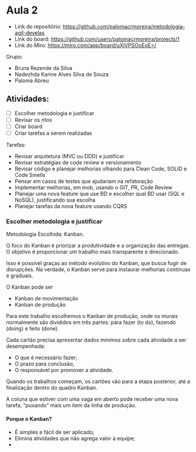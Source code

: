 # Aula 2
- Link do repositório: https://github.com/palomacrmoreira/metodologia-agil-develas
- Link do board: https://github.com/users/palomacrmoreira/projects/1
- Link do Miro: https://miro.com/app/board/uXjVPSOoEoE=/

Grupo:
- Bruna Rezende da Silva
- Nadezhda Karine Alves Silva de Souza
- Paloma Abreu

## Atividades:
- [ ] Escolher metodologia e justificar
- [ ] Revisar os ritos
- [ ] Criar board
- [ ] Criar tarefas a serem realizadas
  
Tarefas:
- Revisar arquitetura (MVC ou DDD) e justificar
- Revisar estratégias de code review e versionamento
- Revisar código e planejar melhorias olhando para Clean Code, SOLID e Code Smells
- Pensar em casos de testes que ajudariam na refatoração
- Implementar melhorias, em mob, usando o GIT, PR, Code Review
- Planejar uma nova feature que use BD e escolher qual BD usar (SQL e NoSQL), justificando sua escolha 
- Planejar tarefas da nova feature usando CQRS

### Escolher metodologia e justificar
Metodologia Escolhida: Kanban.

O foco do Kanban é priorizar a produtividade e a organização das entregas. O objetivo é proporcionar um trabalho mais transparente e direcionado.

Isso é possível graças ao método evolutivo do Kanban, que busca fugir de disrupções. Na verdade, o Kanban serve para instaurar melhorias contínuas e graduais.

O Kanban pode ser 
- Kanban de movimentação
- Kanban de produção

Para este trabalho escolhemos o Kanban de produção, onde os murais normalmente são divididos em três partes: para fazer (to do), fazendo (doing) e feito (done).

Cada cartão precisa apresentar dados mínimos sobre cada atividade a ser desempenhada:
- O que é necessário fazer;
- O prazo para conclusão,
- O responsável por promover a atividade.

Quando os trabalhos começam, os cartões vão para a etapa posterior, até a finalização dentro do quadro Kanban.

A coluna que estiver com uma vaga em aberto pode receber uma nova tarefa, “puxando” mais um item da linha de produção. 

#### Porque o Kanban?
- É simples e fácil de ser aplicado;
- Elimina atividades que não agrega valor à equipe;
- 